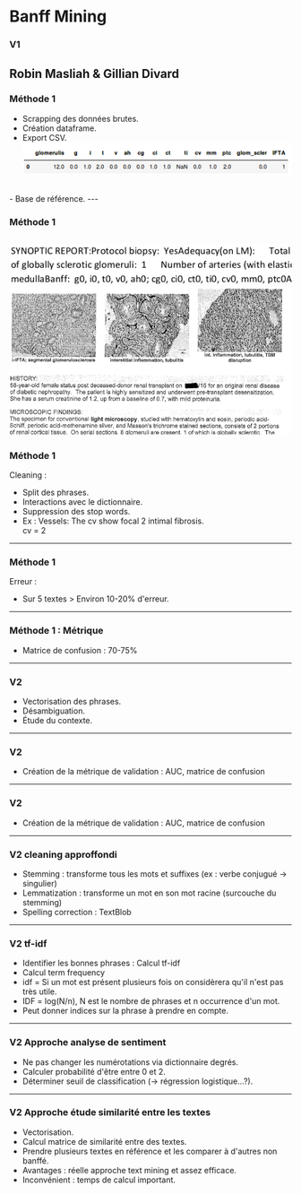 # Banff Mining
### V1
Robin Masliah & Gillian Divard
---

### Méthode 1

- Scrapping des données brutes.
- Création dataframe.
- Export CSV.<br/>
![Image](scrap.png)
<br/>
- Base de référence.
---

### Méthode 1
![Image](banff_encoded.png)
![Image](doc.png)
---
### Méthode 1
Cleaning :
- Split des phrases.
- Interactions avec le dictionnaire.
- Suppression des stop words.
- Ex : Vessels: The  cv  show focal  2  intimal  fibrosis.
<br/>cv = 2
---
### Méthode 1
Erreur :
- Sur 5 textes > Environ 10-20% d'erreur.
---
### Méthode 1 : Métrique
- Matrice de confusion : 70-75%
---
### V2
- Vectorisation des phrases.
- Désambiguation.
- Étude du contexte.
---
### V2
- Création de la métrique de validation : AUC, matrice de confusion
---
### V2
- Création de la métrique de validation : AUC, matrice de confusion
---
### V2 cleaning approffondi
- Stemming : transforme tous les mots et suffixes (ex : verbe conjugué -> singulier)
- Lemmatization : transforme un mot en son mot racine (surcouche du stemming)
- Spelling correction : TextBlob 
---
### V2 tf-idf
- Identifier les bonnes phrases : Calcul tf-idf
- Calcul term frequency
- idf = Si un mot est présent plusieurs fois on considèrera qu'il n'est pas très utile.
- IDF = log(N/n), N est le nombre de phrases et n occurrence d'un mot.
- Peut donner indices sur la phrase à prendre en compte.
---
### V2 Approche analyse de sentiment 
- Ne pas changer les numérotations via dictionnaire degrés.
- Calculer probabilité d'être entre 0 et 2.
- Déterminer seuil de classification (-> régression logistique...?).
---
### V2 Approche étude similarité entre les textes 
- Vectorisation.
- Calcul matrice de similarité entre des textes.
- Prendre plusieurs textes en référence et les comparer à d'autres non banffé.
- Avantages : réelle approche text mining et assez efficace.
- Inconvénient : temps de calcul important.








